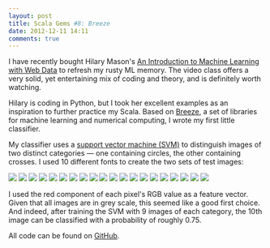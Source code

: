 ```yaml
---
layout: post
title: Scala Gems #8: Breeze
date: 2012-12-11 14:11
comments: true
---
```

I have recently bought Hilary Mason's [An Introduction to Machine Learning with Web 
Data](http://shop.oreilly.com/product/0636920017493.do) to refresh my rusty ML 
memory. The video class offers a very solid, yet entertaining mix of 
coding and theory, and is definitely worth watching.

Hilary is coding in Python, but I took her excellent examples as an inspiration to 
further practice my Scala. Based on [Breeze](http://www.scalanlp.org), a set 
of libraries for machine learning and numerical computing, I wrote my first little 
classifier.

My classifier uses a
[support vector machine (SVM)](http://en.wikipediaorg/wiki/Support_vector_machine) 
to distinguish images of two distinct categories &mdash; one containing circles, 
the other containing crosses. I used 10 different fonts to create the two sets of 
test images:

<img src='http://raw.github.com/netzwerg/ml-scala/master/src/main/resources/o/0.png' />
<img src='http://raw.github.com/netzwerg/ml-scala/master/src/main/resources/o/1.png' />
<img src='http://raw.github.com/netzwerg/ml-scala/master/src/main/resources/o/2.png' />
<img src='http://raw.github.com/netzwerg/ml-scala/master/src/main/resources/o/3.png' />
<img src='http://raw.github.com/netzwerg/ml-scala/master/src/main/resources/o/4.png' />
<img src='http://raw.github.com/netzwerg/ml-scala/master/src/main/resources/o/5.png' />
<img src='http://raw.github.com/netzwerg/ml-scala/master/src/main/resources/o/6.png' />
<img src='http://raw.github.com/netzwerg/ml-scala/master/src/main/resources/o/7.png' />
<img src='http://raw.github.com/netzwerg/ml-scala/master/src/main/resources/o/8.png' />
<img src='http://raw.github.com/netzwerg/ml-scala/master/src/main/resources/o/9.png' />

<img src='http://raw.github.com/netzwerg/ml-scala/master/src/main/resources/x/0.png' />
<img src='http://raw.github.com/netzwerg/ml-scala/master/src/main/resources/x/1.png' />
<img src='http://raw.github.com/netzwerg/ml-scala/master/src/main/resources/x/2.png' />
<img src='http://raw.github.com/netzwerg/ml-scala/master/src/main/resources/x/3.png' />
<img src='http://raw.github.com/netzwerg/ml-scala/master/src/main/resources/x/4.png' />
<img src='http://raw.github.com/netzwerg/ml-scala/master/src/main/resources/x/5.png' />
<img src='http://raw.github.com/netzwerg/ml-scala/master/src/main/resources/x/6.png' />
<img src='http://raw.github.com/netzwerg/ml-scala/master/src/main/resources/x/7.png' />
<img src='http://raw.github.com/netzwerg/ml-scala/master/src/main/resources/x/8.png' />
<img src='http://raw.github.com/netzwerg/ml-scala/master/src/main/resources/x/9.png' />

I used the red component of each pixel's RGB value as a feature vector. Given that
all images are in grey scale, this seemed like a good first choice. And indeed, 
after training the SVM with 9 images of each category, the 10th image can be 
classified with a probability of roughly 0.75.

All code can be found on [GitHub](http://github.com/netzwerg/ml-scala).
